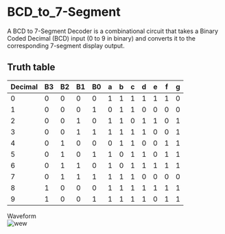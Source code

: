 # BCD_to_7-Segment
A BCD to 7-Segment Decoder is a combinational circuit that takes a Binary Coded Decimal (BCD) input (0 to 9 in binary) and converts it to the corresponding 7-segment display output. 

## Truth table
| Decimal | B3 | B2 | B1 | B0 | a | b | c | d | e | f | g |
|---------|----|----|----|----|---|---|---|---|---|---|---|
| 0       | 0  | 0  | 0  | 0  | 1 | 1 | 1 | 1 | 1 | 1 | 0 |
| 1       | 0  | 0  | 0  | 1  | 0 | 1 | 1 | 0 | 0 | 0 | 0 |
| 2       | 0  | 0  | 1  | 0  | 1 | 1 | 0 | 1 | 1 | 0 | 1 |
| 3       | 0  | 0  | 1  | 1  | 1 | 1 | 1 | 1 | 0 | 0 | 1 |
| 4       | 0  | 1  | 0  | 0  | 0 | 1 | 1 | 0 | 0 | 1 | 1 |
| 5       | 0  | 1  | 0  | 1  | 1 | 0 | 1 | 1 | 0 | 1 | 1 |
| 6       | 0  | 1  | 1  | 0  | 1 | 0 | 1 | 1 | 1 | 1 | 1 |
| 7       | 0  | 1  | 1  | 1  | 1 | 1 | 1 | 0 | 0 | 0 | 0 |
| 8       | 1  | 0  | 0  | 0  | 1 | 1 | 1 | 1 | 1 | 1 | 1 |
| 9       | 1  | 0  | 0  | 1  | 1 | 1 | 1 | 1 | 0 | 1 | 1 |

Waveform  
![wew](https://github.com/AbhijitBaral/BCD_to_7-Segment/blob/master/imgs/waveform.png)

